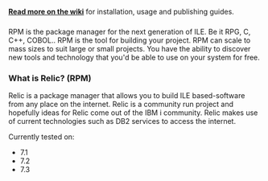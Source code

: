 **[Read more on the wiki](https://github.com/Club-Seiden/RelicPackageManager/wiki)** for installation, usage and publishing guides. 

###
RPM is the package manager for the next generation of ILE. Be it RPG, C, C++, COBOL.. RPM is the tool for building your project. RPM can scale to mass sizes to suit large or small projects. You have the ability to discover new tools and technology that you'd be able to use on your system for free.

### What is Relic? (RPM)
Relic is a package manager that allows you to build ILE based-software from any place on the internet. Relic is a community run project and hopefully ideas for Relic come out of the IBM i community. Relic makes use of current technologies such as DB2 services to access the internet.

Currently tested on:
+ 7.1
+ 7.2
+ 7.3

